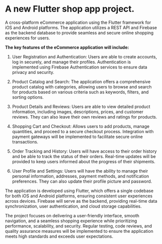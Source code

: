 # A new Flutter shop app project.

A cross-platform eCommerce application using the Flutter framework for iOS and Android platforms. The application  utilizes a REST API and Firebase as the backend database to provide seamless and secure online shopping experiences for users.

**The key features of the eCommerce application will include:**

1.	User Registration and Authentication: Users are able to create accounts, log in securely, and manage their profiles. Authentication is implemented using Firebase Authentication services to ensure data privacy and security.

2.	Product Catalog and Search: The application offers a comprehensive product catalog with categories, allowing users to browse and search for products based on various criteria such as keywords, filters, and sorting options.

3.	Product Details and Reviews: Users are able to view detailed product information, including images, descriptions, prices, and customer reviews. They can also leave their own reviews and ratings for products.

4.	Shopping Cart and Checkout: Allows users to add products, manage quantities, and proceed to a secure checkout process. Integration with payment gateways will be implemented to facilitate secure online transactions.

5.	Order Tracking and History: Users will have access to their order history and be able to track the status of their orders. Real-time updates will be provided to keep users informed about the progress of their shipments.

6.	User Profile and Settings: Users will have the ability to manage their personal information, addresses, payment methods, and notification preferences. They can also update their profile picture and password.



The application is developed using Flutter, which offers a single codebase for both iOS and Android platforms, ensuring consistent user experiences across devices. Firebase will serve as the backend, providing real-time data synchronization, user authentication, and cloud storage capabilities.

The project focuses on delivering a user-friendly interface, smooth navigation, and a seamless shopping experience while prioritizing performance, scalability, and security. Regular testing, code reviews, and quality assurance measures will be implemented to ensure the application meets high standards and exceeds user expectations.
